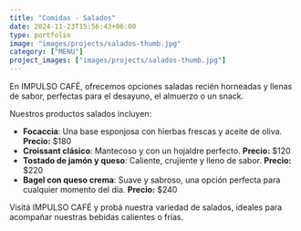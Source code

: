 ```yaml
---
title: "Comidas - Salados"
date: 2024-11-23T15:56:43+06:00
type: portfolio
image: "images/projects/salados-thumb.jpg"
category: ["MENU"]
project_images: ["images/projects/salados-thumb.jpg"]
---
```


En IMPULSO CAFÉ, ofrecemos opciones saladas recién horneadas y llenas de sabor, perfectas para el desayuno, el almuerzo o un snack.

Nuestros productos salados incluyen:

- **Focaccia**: Una base esponjosa con hierbas frescas y aceite de oliva. **Precio:** $180
- **Croissant clásico**: Mantecoso y con un hojaldre perfecto. **Precio:** $120
- **Tostado de jamón y queso**: Caliente, crujiente y lleno de sabor. **Precio:** $220
- **Bagel con queso crema**: Suave y sabroso, una opción perfecta para cualquier momento del día. **Precio:** $240

Visitá IMPULSO CAFÉ y probá nuestra variedad de salados, ideales para acompañar nuestras bebidas calientes o frías.

